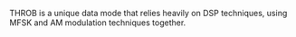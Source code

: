 THROB is a unique data mode that relies heavily on DSP techniques, using MFSK and AM modulation techniques together.